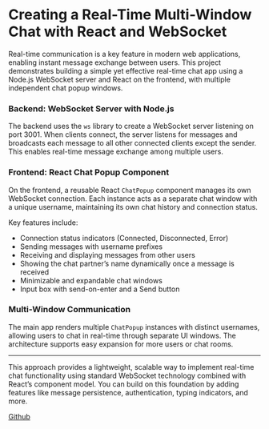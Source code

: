 

# Creating a Real-Time Multi-Window Chat with React and WebSocket

Real-time communication is a key feature in modern web applications, enabling instant message exchange between users. This project demonstrates building a simple yet effective real-time chat app using a Node.js WebSocket server and React on the frontend, with multiple independent chat popup windows.

### Backend: WebSocket Server with Node.js

The backend uses the `ws` library to create a WebSocket server listening on port 3001. When clients connect, the server listens for messages and broadcasts each message to all other connected clients except the sender. This enables real-time message exchange among multiple users.

### Frontend: React Chat Popup Component

On the frontend, a reusable React `ChatPopup` component manages its own WebSocket connection. Each instance acts as a separate chat window with a unique username, maintaining its own chat history and connection status.

Key features include:

* Connection status indicators (Connected, Disconnected, Error)
* Sending messages with username prefixes
* Receiving and displaying messages from other users
* Showing the chat partner’s name dynamically once a message is received
* Minimizable and expandable chat windows
* Input box with send-on-enter and a Send button

### Multi-Window Communication

The main app renders multiple `ChatPopup` instances with distinct usernames, allowing users to chat in real-time through separate UI windows. The architecture supports easy expansion for more users or chat rooms.

---

This approach provides a lightweight, scalable way to implement real-time chat functionality using standard WebSocket technology combined with React’s component model. You can build on this foundation by adding features like message persistence, authentication, typing indicators, and more.

 [Github](https://github.com/NasirSultan/node-react-websocket-chat)